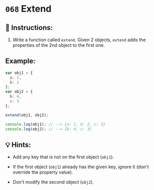 # `068` Extend

## 📝 Instructions:

1. Write a function called `extend`. Given 2 objects, `extend` adds the properties of the 2nd object to the first one.

## Example:

```Javascript
var obj1 = {
  a: 1,
  b: 2
};
var obj2 = {
  b: 4,
  c: 3
};

extend(obj1, obj2);

console.log(obj1); // --> {a: 1, b: 2, c: 3}
console.log(obj2); // --> {b: 4, c: 3}
```

## 💡 Hints:

+ Add any key that is not on the first object (`obj1`).

+ If the first object (`obj1`) already has the given key, ignore it (don't override the property value). 

+ Don't modify the second object (`obj2`).